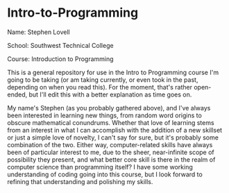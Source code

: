 # Intro-to-Programming

Name:   Stephen Lovell

School: Southwest Technical College

Course: Introduction to Programming

This is a general repository for use in the Intro to Programming course I'm going to be taking (or am taking currently, or even took in the past, depending on when you read this). For the moment, that's rather open-ended, but I'll edit this with a better explanation as time goes on.

My name's Stephen (as you probably gathered above), and I've always been interested in learning new things, from random word origins to obscure mathematical conundrums. Whether that love of learning stems from an interest in what I can accomplish with the addition of a new skillset or just a simple love of novelty, I can't say for sure, but it's probably some combination of the two. Either way, computer-related skills have always been of particular interest to me, due to the sheer, near-infinite scope of possibility they present, and what better core skill is there in the realm of computer science than programming itself? I have some working understanding of coding going into this course, but I look forward to refining that understanding and polishing my skills.
